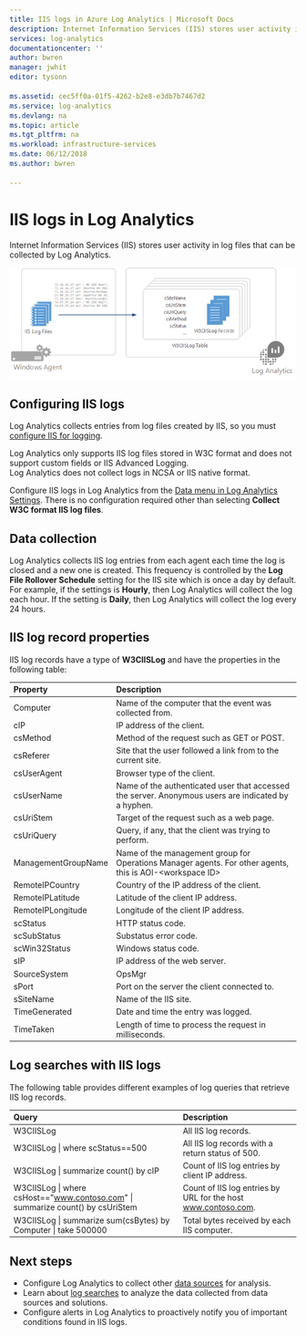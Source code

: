 ```yaml
---
title: IIS logs in Azure Log Analytics | Microsoft Docs
description: Internet Information Services (IIS) stores user activity in log files that can be collected by Log Analytics.  This article describes how to configure collection of IIS logs and details of the records they create in the Log Analytics workspace.
services: log-analytics
documentationcenter: ''
author: bwren
manager: jwhit
editor: tysonn

ms.assetid: cec5ff0a-01f5-4262-b2e8-e3db7b7467d2
ms.service: log-analytics
ms.devlang: na
ms.topic: article
ms.tgt_pltfrm: na
ms.workload: infrastructure-services
ms.date: 06/12/2018
ms.author: bwren

---
```

# IIS logs in Log Analytics
Internet Information Services (IIS) stores user activity in log files that can be collected by Log Analytics.  

![IIS logs](media/log-analytics-data-sources-iis-logs/overview.png)

## Configuring IIS logs
Log Analytics collects entries from log files created by IIS, so you must [configure IIS for logging](https://technet.microsoft.com/library/hh831775.aspx).

Log Analytics only supports IIS log files stored in W3C format and does not support custom fields or IIS Advanced Logging.  
Log Analytics does not collect logs in NCSA or IIS native format.

Configure IIS logs in Log Analytics from the [Data menu in Log Analytics Settings](log-analytics-data-sources.md#configuring-data-sources).  There is no configuration required other than selecting **Collect W3C format IIS log files**.


## Data collection
Log Analytics collects IIS log entries from each agent each time the log is closed and a new one is created. This frequency is controlled by the **Log File Rollover Schedule** setting for the IIS site which is once a day by default. For example, if the settings is **Hourly**, then Log Analytics will collect the log each hour.  If the setting is **Daily**, then Log Analytics will collect the log every 24 hours.


## IIS log record properties
IIS log records have a type of **W3CIISLog** and have the properties in the following table:

| Property | Description |
|:--- |:--- |
| Computer |Name of the computer that the event was collected from. |
| cIP |IP address of the client. |
| csMethod |Method of the request such as GET or POST. |
| csReferer |Site that the user followed a link from to the current site. |
| csUserAgent |Browser type of the client. |
| csUserName |Name of the authenticated user that accessed the server. Anonymous users are indicated by a hyphen. |
| csUriStem |Target of the request such as a web page. |
| csUriQuery |Query, if any, that the client was trying to perform. |
| ManagementGroupName |Name of the management group for Operations Manager agents.  For other agents, this is AOI-\<workspace ID\> |
| RemoteIPCountry |Country of the IP address of the client. |
| RemoteIPLatitude |Latitude of the client IP address. |
| RemoteIPLongitude |Longitude of the client IP address. |
| scStatus |HTTP status code. |
| scSubStatus |Substatus error code. |
| scWin32Status |Windows status code. |
| sIP |IP address of the web server. |
| SourceSystem |OpsMgr |
| sPort |Port on the server the client connected to. |
| sSiteName |Name of the IIS site. |
| TimeGenerated |Date and time the entry was logged. |
| TimeTaken |Length of time to process the request in milliseconds. |

## Log searches with IIS logs
The following table provides different examples of log queries that retrieve IIS log records.

| Query | Description |
|:--- |:--- |
| W3CIISLog |All IIS log records. |
| W3CIISLog &#124; where scStatus==500 |All IIS log records with a return status of 500. |
| W3CIISLog &#124; summarize count() by cIP |Count of IIS log entries by client IP address. |
| W3CIISLog &#124; where csHost=="www.contoso.com" &#124; summarize count() by csUriStem |Count of IIS log entries by URL for the host www.contoso.com. |
| W3CIISLog &#124; summarize sum(csBytes) by Computer &#124; take 500000 |Total bytes received by each IIS computer. |

## Next steps
* Configure Log Analytics to collect other [data sources](log-analytics-data-sources.md) for analysis.
* Learn about [log searches](log-analytics-log-searches.md) to analyze the data collected from data sources and solutions.
* Configure alerts in Log Analytics to proactively notify you of important conditions found in IIS logs.
